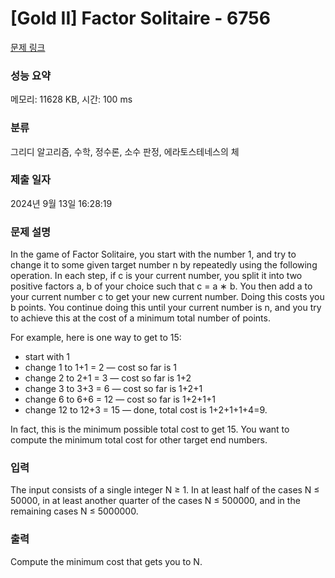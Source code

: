 # [Gold II] Factor Solitaire - 6756 

[문제 링크](https://www.acmicpc.net/problem/6756) 

### 성능 요약

메모리: 11628 KB, 시간: 100 ms

### 분류

그리디 알고리즘, 수학, 정수론, 소수 판정, 에라토스테네스의 체

### 제출 일자

2024년 9월 13일 16:28:19

### 문제 설명

<p>In the game of Factor Solitaire, you start with the number 1, and try to change it to some given target number n by repeatedly using the following operation. In each step, if c is your current number, you split it into two positive factors a, b of your choice such that c = a ∗ b. You then add a to your current number c to get your new current number. Doing this costs you b points. You continue doing this until your current number is n, and you try to achieve this at the cost of a minimum total number of points.</p>

<p>For example, here is one way to get to 15:</p>

<ul>
	<li>start with 1</li>
	<li>change 1 to 1+1 = 2 — cost so far is 1</li>
	<li>change 2 to 2+1 = 3 — cost so far is 1+2</li>
	<li>change 3 to 3+3 = 6 — cost so far is 1+2+1</li>
	<li>change 6 to 6+6 = 12 — cost so far is 1+2+1+1</li>
	<li>change 12 to 12+3 = 15 — done, total cost is 1+2+1+1+4=9.</li>
</ul>

<p>In fact, this is the minimum possible total cost to get 15. You want to compute the minimum total cost for other target end numbers.</p>

### 입력 

 <p>The input consists of a single integer N ≥ 1. In at least half of the cases N ≤ 50000, in at least another quarter of the cases N ≤ 500000, and in the remaining cases N ≤ 5000000.</p>

### 출력 

 <p>Compute the minimum cost that gets you to N.</p>

